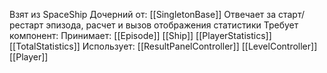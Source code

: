Взят из SpaceShip
Дочерний от: [[SingletonBase]]
Отвечает за старт/рестарт эпизода, расчет и вызов отображения статистики
Требует компонент: 
Принимает: 
[[Episode]]
[[Ship]]
[[PlayerStatistics]]
[[TotalStatistics]]
Использует: 
[[ResultPanelController]]
[[LevelController]]
[[Player]]
